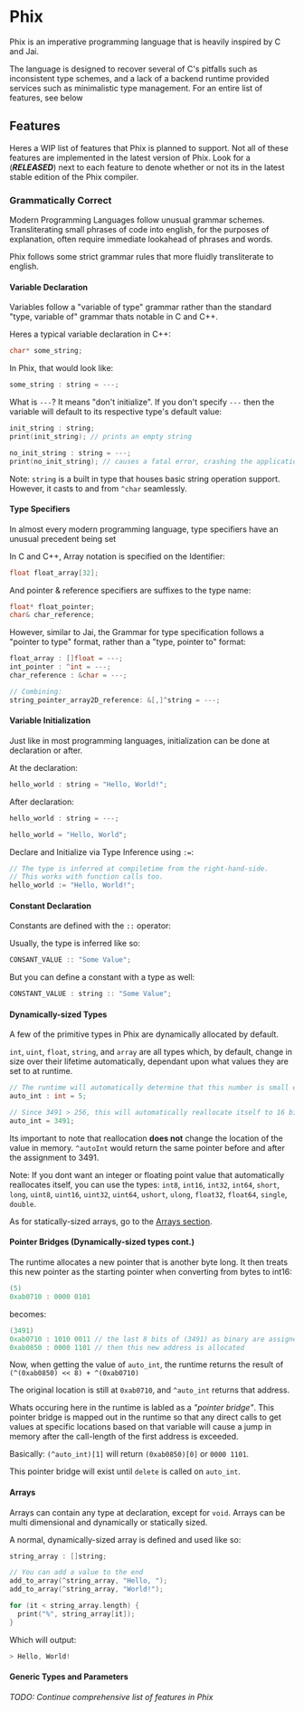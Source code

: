 # Phix
Phix is an imperative programming language that is heavily inspired by C and Jai.

The language is designed to recover several of C's pitfalls such as inconsistent type schemes, and a lack of a backend runtime provided services such as minimalistic type management. For an entire list of features, see below

## Features

Heres a WIP list of features that Phix is planned to support. Not all of these features are implemented in the latest version of Phix. Look for a (***RELEASED***) next to each feature to denote whether or not its in the latest stable edition of the Phix compiler.

### Grammatically Correct

Modern Programming Languages follow unusual grammar schemes. Transliterating small phrases of code into english, for the purposes of explanation, often require immediate lookahead of phrases and words.

Phix follows some strict grammar rules that more fluidly transliterate to english.

#### Variable Declaration

Variables follow a "variable of type" grammar rather than the standard "type, variable of" grammar thats notable in C and C++.

Heres a typical variable declaration in C++:
```cpp
char* some_string;
```
In Phix, that would look like:
```cpp
some_string : string = ---;
```
What is `---`? It means "don't initialize". If you don't specify `---` then the variable will default to its respective type's default value:
```cpp
init_string : string;
print(init_string); // prints an empty string

no_init_string : string = ---;
print(no_init_string); // causes a fatal error, crashing the application.
```

Note: `string` is a built in type that houses basic string operation support. However, it casts to and from `^char` seamlessly.

#### Type Specifiers

In almost every modern programming language, type specifiers have an unusual precedent being set

In C and C++, Array notation is specified on the Identifier:
```cpp
float float_array[32];
```
And pointer & reference specifiers are suffixes to the type name:
```cpp
float* float_pointer;
char& char_reference;
```
However, similar to Jai, the Grammar for type specification follows a "pointer to type" format, rather than a "type, pointer to" format:
```cpp
float_array : []float = ---;
int_pointer : ^int = ---;
char_reference : &char = ---;

// Combining:
string_pointer_array2D_reference: &[,]^string = ---;
```

#### Variable Initialization

Just like in most programming languages, initialization can be done at declaration or after.

At the declaration:
```cpp
hello_world : string = "Hello, World!";
```

After declaration:
```cpp
hello_world : string = ---;

hello_world = "Hello, World";
```

Declare and Initialize via Type Inference using `:=`:
```cpp
// The type is inferred at compiletime from the right-hand-side.
// This works with function calls too.
hello_world := "Hello, World!";
```

#### Constant Declaration

Constants are defined with the `::` operator:

Usually, the type is inferred like so:
```cpp
CONSANT_VALUE :: "Some Value";
```

But you can define a constant with a type as well:
```cpp
CONSTANT_VALUE : string :: "Some Value";
```

#### Dynamically-sized Types

A few of the primitive types in Phix are dynamically allocated by default.

`int`, `uint`, `float`, `string`, and `array` are all types which, by default, change in size over their lifetime automatically, dependant upon what values they are set to at runtime.

```cpp
// The runtime will automatically determine that this number is small enough to be an 8-bit integer.
auto_int : int = 5;

// Since 3491 > 256, this will automatically reallocate itself to 16 bits, rather than 8.
auto_int = 3491;
```

Its important to note that reallocation **does not** change the location of the value in memory. `^autoInt` would return the same pointer before and after the assignment to 3491.

Note: If you dont want an integer or floating point value that automatically reallocates itself, you can use the types: `int8`, `int16`, `int32`, `int64`, `short`, `long`, `uint8`, `uint16`, `uint32`, `uint64`, `ushort`, `ulong`, `float32`, `float64`, `single`, `double`.

As for statically-sized arrays, go to the [Arrays section](#Arrays).

#### Pointer Bridges (Dynamically-sized types cont.)

The runtime allocates a new pointer that is another byte long. It then treats this new pointer as the starting pointer when converting from bytes to int16:

```cpp
(5)
0xab0710 : 0000 0101
```
becomes:
```cpp
(3491)
0xab0710 : 1010 0011 // the last 8 bits of (3491) as binary are assigned to this address
0xab0850 : 0000 1101 // then this new address is allocated
```
Now, when getting the value of `auto_int`, the runtime returns the result of `(^(0xab0850) << 8) + ^(0xab0710)`

The original location is still at `0xab0710`, and `^auto_int` returns that address.

Whats occuring here in the runtime is labled as a *"pointer bridge"*. This pointer bridge is mapped out in the runtime so that any direct calls to get values at specific locations based on that variable will cause a jump in memory after the call-length of the first address is exceeded.

Basically: `(^auto_int)[1]` will return `(0xab0850)[0]` or `0000 1101`.

This pointer bridge will exist until `delete` is called on `auto_int`.

#### Arrays

Arrays can contain any type at declaration, except for `void`. Arrays can be multi dimensional and dynamically or statically sized.

A normal, dynamically-sized array is defined and used like so:

```cpp
string_array : []string;

// You can add a value to the end
add_to_array(^string_array, "Hello, ");
add_to_array(^string_array, "World!");

for (it < string_array.length) {
  print("%", string_array[it]);
}
```
Which will output:
```cpp
> Hello, World!
```

#### Generic Types and Parameters


*TODO: Continue comprehensive list of features in Phix*

